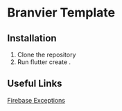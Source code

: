 # Branvier Template

## Installation

1. Clone the repository
2. Run flutter create .

## Useful Links

[Firebase Exceptions](https://github.com/Isagani-lapira/FirebaseAuth_ErrorCode)
